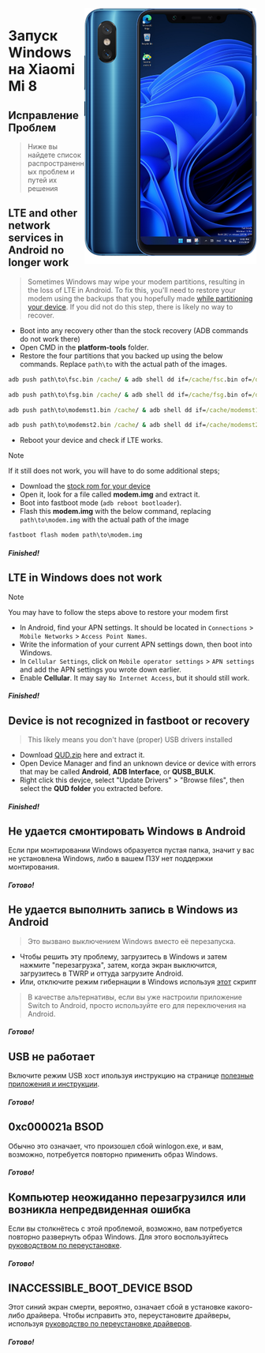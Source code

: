 <img align="right" src="https://github.com/n00b69/woa-dipper/blob/main/dipper.png" width="350" alt="Windows 11 running on dipper">

# Запуск Windows на Xiaomi Mi 8

## Исправление Проблем 
> Ниже вы найдете список распространенных проблем и путей их решения

## LTE and other network services in Android no longer work
> Sometimes Windows may wipe your modem partitions, resulting in the loss of LTE in Android. To fix this, you'll need to restore your modem using the backups that you hopefully made [while partitioning your device](1-partition.md#backing-up-important-files). If you did not do this step, there is likely no way to recover.
- Boot into any recovery other than the stock recovery (ADB commands do not work there)
- Open CMD in the **platform-tools** folder.
- Restore the four partitions that you backed up using the below commands. Replace `path\to` with the actual path of the images.
```cmd
adb push path\to\fsc.bin /cache/ & adb shell dd if=/cache/fsc.bin of=/dev/block/by-name/fsc
```

```cmd
adb push path\to\fsg.bin /cache/ & adb shell dd if=/cache/fsg.bin of=/dev/block/by-name/fsg
```

```cmd
adb push path\to\modemst1.bin /cache/ & adb shell dd if=/cache/modemst1.bin of=/dev/block/by-name/modemst1
```

```cmd
adb push path\to\modemst2.bin /cache/ & adb shell dd if=/cache/modemst2.bin of=/dev/block/by-name/modemst2
```
- Reboot your device and check if LTE works.
> [!Note]
> If it still does not work, you will have to do some additional steps;
- Download the [stock rom for your device](https://xmfirmwareupdater.com/miui/dipper/)
- Open it, look for a file called **modem.img** and extract it.
- Boot into fastboot mode (`adb reboot bootloader`).
- Flash this **modem.img** with the below command, replacing `path\to\modem.img` with the actual path of the image
```cmd
fastboot flash modem path\to\modem.img
```

##### Finished!

## LTE in Windows does not work
> [!Note]
> You may have to follow the steps above to restore your modem first
- In Android, find your APN settings. It should be located in `Connections` > `Mobile Networks` > `Access Point Names`.
- Write the information of your current APN settings down, then boot into Windows.
- In `Cellular Settings`, click on `Mobile operator settings` > `APN settings` and add the APN settings you wrote down earlier.
- Enable **Cellular**. It may say `No Internet Access`, but it should still work. 

##### Finished!

## Device is not recognized in fastboot or recovery
> This likely means you don't have (proper) USB drivers installed
- Download [QUD.zip](https://github.com/n00b69/woa-betalm/releases/download/Qfil/QUD.zip) here and extract it.
- Open Device Manager and find an unknown device or device with errors that may be called **Android**, **ADB Interface**, or **QUSB_BULK**.
- Right click this devjce, select "Update Drivers" > "Browse files", then select the **QUD folder** you extracted before.

##### Finished!

## Не удается смонтировать Windows в Android
Если при монтировании Windows образуется пустая папка, значит у вас не установлена Windows, либо в вашем ПЗУ нет поддержки монтирования.

##### Готово!

## Не удается выполнить запись в Windows из Android
> Это вызвано выключением Windows вместо её перезапуска.
- Чтобы решить эту проблему, загрузитесь в Windows и затем нажмите "перезагрузка", затем, когда экран выключится, загрузитесь в TWRP и оттуда загрузите Android.
- Или, отключите режим гибернации в Windows используя [этот](https://github.com/n00b69/woa-beryllium/releases/tag/1.0) скрипт 
> В качестве альтернативы, если вы уже настроили приложение Switch to Android, просто используйте его для переключения на Android.

##### Готово!

## USB не работает 
Включите режим USB хост ипользуя инструкцию на странице [полезные приложения и инструкции](materials-ru.md).

##### Готово!

## 0xc000021a BSOD
Обычно это означает, что произошел сбой winlogon.exe, и вам, возможно, потребуется повторно применить образ Windows.

##### Готово!

## Компьютер неожиданно перезагрузился или возникла непредвиденная ошибка
Если вы столкнётесь с этой проблемой, возможно, вам потребуется повторно развернуть образ Windows. Для этого воспользуйтесь [руководством по переустановке](reinstall-ru.md).

##### Готово!

## INACCESSIBLE_BOOT_DEVICE BSOD
Этот синий экран смерти, вероятно, означает сбой в установке какого-либо драйвера. Чтобы исправить это, переустановите драйверы, используя [руководство по переустановке драйверов](update-ru.md).

##### Готово!
